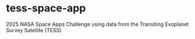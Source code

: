 # tess-space-app
2025 NASA Space Apps Challenge using data from the Transiting Exoplanet Survey Satellite (TESS)
